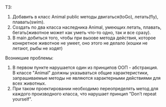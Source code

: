 ТЗ:
1) Добавить в класс Animal public методы двигаться(toGo), летать(fly), плавать(swim).
2) Создать по два класса
наследника Animal, умеющих летать, плавать, бегать(животное может как уметь что-то одно, так и все сразу).
3) В main добиться того, чтобы при вызове метода действия, которое конкретное животное не умеет, оно этого не делало (кошки не летают, рыбы не ходят)

Возникшие проблемы:
1. В первом пункте нарушается один из принципов ООП - абстракция.
В классе "Animal" должны указываться общие характеристики, запрашиваемые методы не являются характерными действиями для всех животных.
2. При таком проектировании необходимо переопределять метод для каждого производного класса, что нарушает принцип "Don’t repeat yourself".

